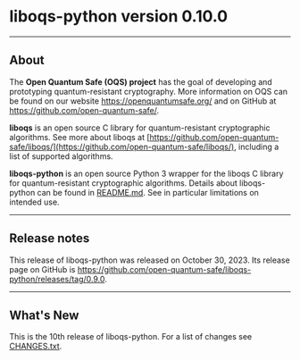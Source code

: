 # liboqs-python version 0.10.0

---

## About

The **Open Quantum Safe (OQS) project** has the goal of developing and
prototyping quantum-resistant cryptography. More information on OQS can be
found on our website https://openquantumsafe.org/ and on GitHub at
https://github.com/open-quantum-safe/.

**liboqs** is an open source C library for quantum-resistant cryptographic
algorithms. See more about liboqs at
[https://github.com/open-quantum-safe/liboqs/](https://github.com/open-quantum-safe/liboqs/),
including a list of supported algorithms.

**liboqs-python** is an open source Python 3 wrapper for the liboqs C library
for quantum-resistant cryptographic algorithms. Details about liboqs-python can
be found in
[README.md](https://github.com/open-quantum-safe/liboqs-python/blob/main/README.md).
See in particular limitations on intended use.

---

## Release notes

This release of liboqs-python was released on October 30, 2023. Its release
page on GitHub is
https://github.com/open-quantum-safe/liboqs-python/releases/tag/0.9.0.

---

## What's New

This is the 10th release of liboqs-python. For a list of changes see
[CHANGES.txt](https://github.com/open-quantum-safe/liboqs-python/blob/main/CHANGES.txt).
